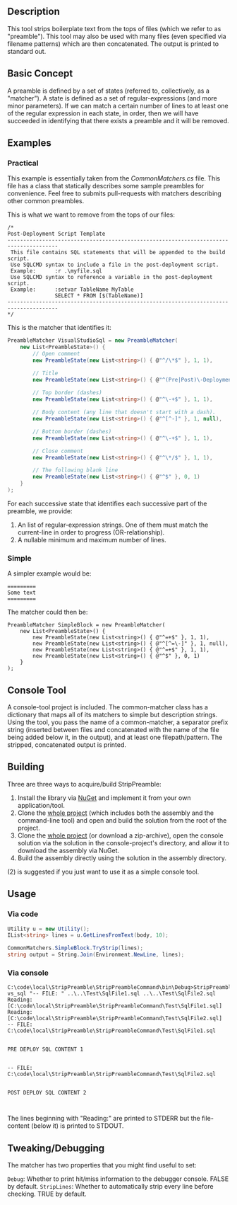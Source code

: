 ## Description

This tool strips boilerplate text from the tops of files (which we refer to as "preamble"). This tool may also be used with many files (even specified via filename patterns) which are then concatenated. The output is printed to standard out.


## Basic Concept

A preamble is defined by a set of states (referred to, collectively, as a "matcher"). A state is defined as a set of regular-expressions (and more minor parameters). If we can match a certain number of lines to at least one of the regular expression in each state, in order, then we will have succeeded in identifying that there exists a preamble and it will be removed.


## Examples

### Practical

This example is essentially taken from the *CommonMatchers.cs* file. This file has a class that statically describes some sample preambles for convenience. Feel free to submits pull-requests with matchers describing other common preambles.

This is what we want to remove from the tops of our files:

```
/*
Post-Deployment Script Template							
--------------------------------------------------------------------------------------
 This file contains SQL statements that will be appended to the build script.		
 Use SQLCMD syntax to include a file in the post-deployment script.			
 Example:      :r .\myfile.sql								
 Use SQLCMD syntax to reference a variable in the post-deployment script.		
 Example:      :setvar TableName MyTable							
			   SELECT * FROM [$(TableName)]					
--------------------------------------------------------------------------------------
*/
```

This is the matcher that identifies it:

```csharp
PreambleMatcher VisualStudioSql = new PreambleMatcher(
	new List<PreambleState>() {
		// Open comment
		new PreambleState(new List<string>() { @"^/\*$" }, 1, 1),

        // Title
		new PreambleState(new List<string>() { @"^(Pre|Post)\-Deployment Script Template$" }, 1, 1),
		
		// Top border (dashes)
		new PreambleState(new List<string>() { @"^\-+$" }, 1, 1),

		// Body content (any line that doesn't start with a dash).
		new PreambleState(new List<string>() { @"^[^-]" }, 1, null),

		// Bottom border (dashes)
		new PreambleState(new List<string>() { @"^\-+$" }, 1, 1),

		// Close comment
		new PreambleState(new List<string>() { @"^\*/$" }, 1, 1),

		// The following blank line
		new PreambleState(new List<string>() { @"^$" }, 0, 1)
	}
);
```

For each successive state that identifies each successive part of the preamble, we provide:

1. An list of regular-expression strings. One of them must match the current-line in order to progress (OR-relationship).
2. A nullable minimum and maximum number of lines.


### Simple

A simpler example would be:

```
=========
Some text
=========
```

The matcher could then be:

```
PreambleMatcher SimpleBlock = new PreambleMatcher(
	new List<PreambleState>() {
		new PreambleState(new List<string>() { @"^=+$" }, 1, 1),
		new PreambleState(new List<string>() { @"^[^=\-]" }, 1, null),
		new PreambleState(new List<string>() { @"^=+$" }, 1, 1),
		new PreambleState(new List<string>() { @"^$" }, 0, 1)
	}
);
```


## Console Tool

A console-tool project is included. The common-matcher class has a dictionary that maps all of its matchers to simple but description strings. Using the tool, you pass the name of a common-matcher, a separator prefix string (inserted between files and concatenated with the name of the file being added below it, in the output), and at least one filepath/pattern. The stripped, concatenated output is printed.


## Building

Three are three ways to acquire/build StripPreamble:

1. Install the library via [NuGet](https://www.nuget.org/packages/StripPreamble) and implement it from your own application/tool.
2. Clone the [whole project](https://github.com/dsoprea/StripPreambleCs) (which includes both the assembly and the command-line tool) and open and build the solution from the root of the project.
3. Clone the [whole project](https://github.com/dsoprea/StripPreambleCs) (or download a zip-archive), open the console solution via the solution in the console-project's directory, and allow it to download the assembly via NuGet.
4. Build the assembly directly using the solution in the assembly directory. 

(2) is suggested if you just want to use it as a simple console tool.


## Usage

### Via code

```csharp
Utility u = new Utility();
IList<string> lines = u.GetLinesFromText(body, 10);

CommonMatchers.SimpleBlock.TryStrip(lines);
string output = String.Join(Environment.NewLine, lines);
```

### Via console

```
C:\code\local\StripPreamble\StripPreambleCommand\bin\Debug>StripPreambleCommand.exe vs_sql "-- FILE: " ..\..\Test\SqlFile1.sql ..\..\Test\SqlFile2.sql
Reading: [C:\code\local\StripPreamble\StripPreambleCommand\Test\SqlFile1.sql]
Reading: [C:\code\local\StripPreamble\StripPreambleCommand\Test\SqlFile2.sql]
-- FILE: C:\code\local\StripPreamble\StripPreambleCommand\Test\SqlFile1.sql


PRE DEPLOY SQL CONTENT 1


-- FILE: C:\code\local\StripPreamble\StripPreambleCommand\Test\SqlFile2.sql


POST DEPLOY SQL CONTENT 2



```

The lines beginning with "Reading:" are printed to STDERR but the file-content (below it) is printed to STDOUT.


## Tweaking/Debugging

The matcher has two properties that you might find useful to set:

`Debug`: Whether to print hit/miss information to the debugger console. FALSE by default.
`StripLines`: Whether to automatically strip every line before checking. TRUE by default.
